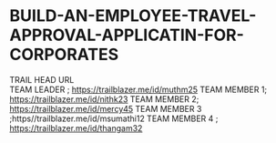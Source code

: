 # BUILD-AN-EMPLOYEE-TRAVEL-APPROVAL-APPLICATIN-FOR-CORPORATES  
TRAIL HEAD URL  
TEAM LEADER ; https://trailblazer.me/id/muthm25      TEAM MEMBER 1; https://trailblazer.me/id/nithk23    TEAM MEMBER 2;  https://trailblazer.me/id/mercy45                               TEAM MEMBER 3 ;https//trailblazer.me/id/msumathi12    TEAM MEMBER 4 ; https://trailblazer.me/id/thangam32
